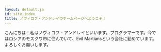 ```yaml
---
layout: default.ja
id: site_index
title: ノヴィコフ・アンドレイのホームページへようこそ！
---
```


こんにちは！私はノヴィコフ・アンドレイといいます。プログラマーです。今ではロシアのモスクワ市に住んでいて、Evil Martiansという会社に勤めています。よろしくお願いします。
